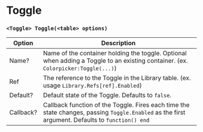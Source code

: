 # Toggle
### `<Toggle> Toggle(<table> options)`
| Option | Description |
|-|-|
| Name? | Name of the container holding the toggle. Optional when adding a Toggle to an existing container. (ex. `Colorpicker:Toggle(...)`) |
| Ref | The reference to the Toggle in the Library table. (ex. usage `Library.Refs[ref].Enabled`) |
| Default? | Default state of the Toggle. Defaults to `false`. |
| Callback? | Callback function of the Toggle. Fires each time the state changes, passing `Toggle.Enabled` as the first argument. Defaults to `function() end` |
